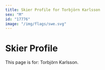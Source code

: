 ```yaml
---
title: Skier Profile for Torbjörn Karlsson
sex: "M"
id: "17776"
image: "/img/flags/swe.svg" 
---
```


# Skier Profile

This page is for: Torbjörn Karlsson.
    